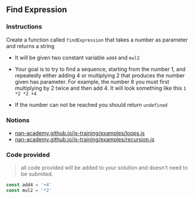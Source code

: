 ## Find Expression

### Instructions

Create a function called `findExpression` that takes a number as parameter and returns a string

- It will be given two constant variable `add4` and `mul2`

- Your goal is to try to find a sequence, starting from the number 1, and repeatedly either adding 4 or multiplying 2
 that produces the number given has parameter.
For example, the number 8 you must first multiplying by 2 twice and then add 4.
It will look something like this `1 *2 *2 +4`

- If the number can not be reached you should return `undefined`


### Notions

- [nan-academy.github.io/js-training/examples/loops.js](https://nan-academy.github.io/js-training/examples/loops.js)
- [nan-academy.github.io/js-training/examples/recursion.js](https://nan-academy.github.io/js-training/examples/recursion.js)


### Code provided

> all code provided will be added to your solution and doesn't need to be submited.

```js
const add4 = '+4'
const mul2 = '*2'
```
